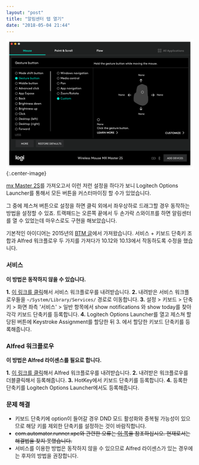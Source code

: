 ```yaml
---
layout: "post"
title: "알림센터 탭 열기"
date: "2018-05-04 21:44"
---
```


![lol](/images/2018-05-04/lol.png){:.center-image}

[mx Master 2S](https://canor.cf/2017/11/07/MX-MASTER-2S를-영입했습니다/)를 가져오고서 이런 저런 설정을 하다가 보니 Logitech Options Launcher를 통해서 모든 버튼을 커스터마이징 할 수가 있었습니다.

그 중에 제스쳐 버튼으로 설정을 하면 클릭 외에서 좌우상하로 드래그할 경우 동작하는 방법을 설정할 수 있죠. 트랙패드는 오른쪽 끝에서 두 손가락 스와이프를 하면 알림센터를 열 수 있었는데 마우스로도 구현을 해보았습니다.

기본적인 아이디어는 2015년의 [BTM 글](http://macnews.tistory.com/3058)에서 가져왔습니다. 서비스 + 키보드 단축키 조합과 Alfred 워크플로우 두 가지를 가져다가 10.12와 10.13에서 작동하도록 수정을 했습니다.

### 서비스

**이 방법은 동작하지 않을 수 있습니다.**

**1\.** [이 링크를 클릭](/Resources/2018-05-04/nc.zip)해서 서비스 워크플로우를 내려받습니다.
**2\.** 내려받은 서비스 워크플로우들을 `~/System/Library/Services/` 경로로 이동합니다.
**3\.** 설정 > 키보드 > 단축키 > 화면 좌측 '서비스' > 일반 항목에서 show notifications 와 show today를 찾아 각각 키보드 단축키를 등록합니다.
**4\.** Logitech Options Launcher를 열고 제스쳐 할당된 버튼에 Keystroke Assignment를 할당한 뒤 3\. 에서 할당한 키보드 단축키를 등록해줍니다.

### Alfred 워크플로우

**이 방법은 Alfred 라이센스를 필요로 합니다.**

**1\.** [이 링크를 클릭](https://github.com/Canorus/-Alfred-Notification-Center/raw/master/nc.alfredworkflow)해서 Alfred 워크플로우를 내려받습니다.
**2\.** 내려받은 워크플로우를 더블클릭해서 등록해줍니다.
**3\.** HotKey에서 키보드 단축키를 등록합니다.
**4\.** 등록한 단축키를 Logitech Options Launcher에서도 등록해줍니다.  

### 문제 해결

- 키보드 단축키에 option이 들어갈 경우 DND 모드 활성화와 중복될 가능성이 있으므로 해당 키를 제외한 단축키를 설정하는 것이 바람직합니다.
- ~~com.automator.runner.xpc와 관련한 오류는 [이 쪽](https://canor.cf/2018/05/04/com-automator-runner-xpc/)을 참조하십시오. 현재로서는 해결법을 찾지 못했습니다.~~
- 서비스를 이용한 방법은 동작하지 않을 수 있으므로 Alfred 라이센스가 있는 경우에는 후자의 방법을 권장합니다.
